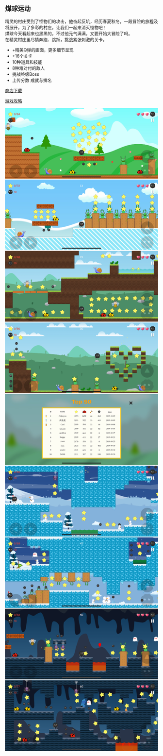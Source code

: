 ## 煤球运动
精灵的村庄受到了怪物们的攻击，他奋起反坑，经历春夏秋冬，一段冒险的旅程及将展开，为了多彩的村庄，让我们一起来消灭怪物吧！  
煤球今天看起来也黑黑的，不过他元气满满，又要开始大冒险了吗。  
在精灵村庄里尽情奔跑、跳跃，挑战紧张刺激的关卡。

* +精美Q弹的画面，更多细节呈现
* +16个关卡
* 10种道具和技能
* 8种难对付的敌人
* 挑战终级Boss
* 上传分数 成就与排名

[商店下载](https://apps.apple.com/cn/app/煤球精灵/id1315380048?mt=12)

[游戏攻略](https://www.bilibili.com/video/av63113764)

![](./1.png)
![](./2.png)
![](./3.png)
![](./4.png)
![](./5.png)
![](./6.png)
![](./7.png)
![](./8.png)
![](./9.png)
